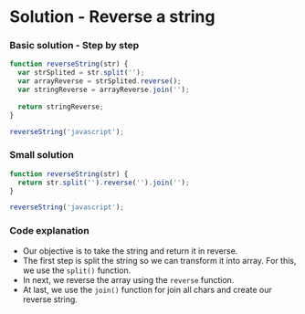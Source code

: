 # Solution - Reverse a string

### Basic solution - Step by step
```javascript
function reverseString(str) {
  var strSplited = str.split('');
  var arrayReverse = strSplited.reverse();
  var stringReverse = arrayReverse.join('');
  
  return stringReverse;
}

reverseString('javascript');
```

### Small solution
```javascript
function reverseString(str) {
  return str.split('').reverse('').join('');
}

reverseString('javascript');
```

### Code explanation
- Our objective is to take the string and return it in reverse.
- The first step is split the string so we can transform it into array. For this, we use the `split()` function.
- In next, we reverse the array using the `reverse` function.
- At last, we use the `join()` function for join all chars and create our reverse string.